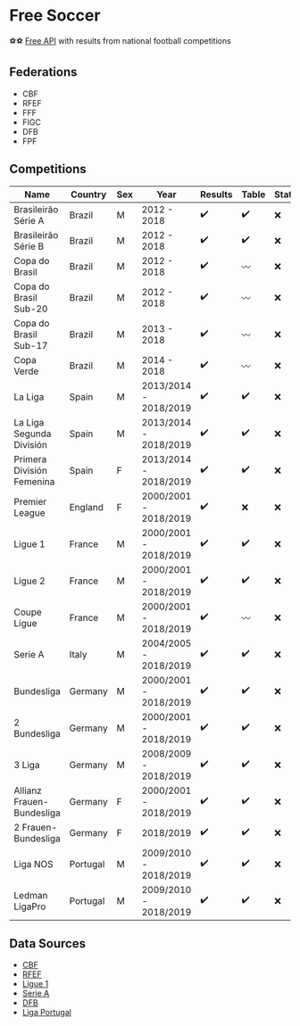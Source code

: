 # Free Soccer

:soccer::soccer: [Free API](https://www.apifreesoccer.com/) with results from national football competitions

## Federations

* CBF
* RFEF
* FFF
* FIGC
* DFB
* FPF

## Competitions

Name | Country | Sex | Year | Results | Table | Statistics | Flags
------------ | ------------ | ------------- | ------------- | ------------- | ------------- | ------------- | -------------
Brasileirão Série A | Brazil | M | 2012 - 2018 | :heavy_check_mark: | :heavy_check_mark: | :x: | :heavy_check_mark:
Brasileirão Série B | Brazil | M | 2012 - 2018 | :heavy_check_mark: | :heavy_check_mark: | :x: | :heavy_check_mark:
Copa do Brasil | Brazil | M | 2012 - 2018 | :heavy_check_mark: | :wavy_dash: | :x: | :heavy_check_mark:
Copa do Brasil Sub-20 | Brazil | M | 2012 - 2018 | :heavy_check_mark: | :wavy_dash: | :x: | :heavy_check_mark:
Copa do Brasil Sub-17 | Brazil | M | 2013 - 2018 | :heavy_check_mark: | :wavy_dash: | :x: | :heavy_check_mark:
Copa Verde | Brazil | M | 2014 - 2018 | :heavy_check_mark: | :wavy_dash: | :x: | :heavy_check_mark:
La Liga | Spain | M | 2013/2014 - 2018/2019 | :heavy_check_mark: | :heavy_check_mark: | :x: | :x:
La Liga Segunda División | Spain | M | 2013/2014 - 2018/2019 | :heavy_check_mark: | :heavy_check_mark: | :x: | :x:
Primera División Femenina | Spain | F | 2013/2014 - 2018/2019 | :heavy_check_mark: | :heavy_check_mark: | :x: | :x:
Premier League | England | F | 2000/2001 - 2018/2019 | :heavy_check_mark: | :x: | :x: | :x:
Ligue 1 | France | M | 2000/2001 - 2018/2019 | :heavy_check_mark: | :heavy_check_mark: | :x: | :heavy_check_mark:
Ligue 2 | France | M | 2000/2001 - 2018/2019 | :heavy_check_mark: | :heavy_check_mark: | :x: | :heavy_check_mark:
Coupe Ligue | France | M | 2000/2001 - 2018/2019 | :heavy_check_mark: | :wavy_dash: | :x: | :heavy_check_mark:
Serie A | Italy | M | 2004/2005 - 2018/2019 | :heavy_check_mark: | :heavy_check_mark: | :x: | :heavy_check_mark:
Bundesliga | Germany | M | 2000/2001 - 2018/2019 | :heavy_check_mark: | :heavy_check_mark: | :x: | :heavy_check_mark:
2 Bundesliga | Germany | M | 2000/2001 - 2018/2019 | :heavy_check_mark: | :heavy_check_mark: | :x: | :heavy_check_mark:
3 Liga | Germany | M | 2008/2009 - 2018/2019 | :heavy_check_mark: | :heavy_check_mark: | :x: | :heavy_check_mark:
Allianz Frauen-Bundesliga | Germany | F | 2000/2001 - 2018/2019 | :heavy_check_mark: | :heavy_check_mark: | :x: | :heavy_check_mark:
2 Frauen-Bundesliga | Germany | F | 2018/2019 | :heavy_check_mark: | :heavy_check_mark: | :x: | :heavy_check_mark:
Liga NOS | Portugal | M | 2009/2010 - 2018/2019 | :heavy_check_mark: | :heavy_check_mark: | :x: | :x:
Ledman LigaPro | Portugal | M | 2009/2010 - 2018/2019 | :heavy_check_mark: | :heavy_check_mark: | :x: | :x:

## Data Sources

* [CBF](http://cbf.com.br/)
* [RFEF](http://www.rfef.es/)
* [Ligue 1](https://www.ligue1.com/)
* [Serie A](http://www.legaseriea.it/)
* [DFB](https://www.dfb.de/)
* [Liga Portugal](http://ligaportugal.pt/)
